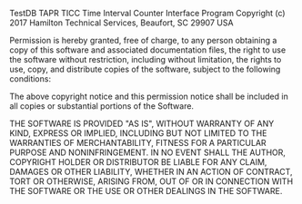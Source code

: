 TestDB TAPR TICC Time Interval Counter Interface Program
Copyright (c) 2017 Hamilton Technical Services, Beaufort, SC 29907 USA

Permission is hereby granted, free of charge, to any person obtaining a copy of this software and associated documentation files, the right  to use the software without restriction, including without limitation, the rights to use, copy, and distribute copies of the software, subject to the following conditions:

The above copyright notice and this permission notice shall be included in all copies or substantial portions of the Software.

THE SOFTWARE IS PROVIDED "AS IS", WITHOUT WARRANTY OF ANY KIND, EXPRESS OR IMPLIED, INCLUDING BUT NOT LIMITED TO THE WARRANTIES OF MERCHANTABILITY, FITNESS FOR A PARTICULAR PURPOSE AND NONINFRINGEMENT.   IN NO EVENT SHALL THE AUTHOR, COPYRIGHT HOLDER OR DISTRIBUTOR BE LIABLE FOR ANY CLAIM, DAMAGES OR OTHER LIABILITY, WHETHER IN AN ACTION OF
CONTRACT, TORT OR OTHERWISE, ARISING FROM, OUT OF OR IN CONNECTION WITH THE SOFTWARE OR THE USE OR OTHER DEALINGS IN THE SOFTWARE.

